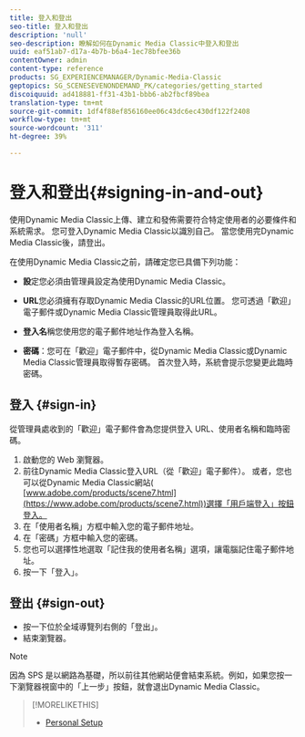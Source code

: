 ```yaml
---
title: 登入和登出
seo-title: 登入和登出
description: 'null'
seo-description: 瞭解如何在Dynamic Media Classic中登入和登出
uuid: eaf51ab7-d17a-4b7b-b6a4-1ec78bfee36b
contentOwner: admin
content-type: reference
products: SG_EXPERIENCEMANAGER/Dynamic-Media-Classic
geptopics: SG_SCENESEVENONDEMAND_PK/categories/getting_started
discoiquuid: ad418881-ff31-43b1-bbb6-ab2fbcf89bea
translation-type: tm+mt
source-git-commit: 1df4f88ef856160ee06c43dc6ec430df122f2408
workflow-type: tm+mt
source-wordcount: '311'
ht-degree: 39%

---
```



<!-- UPDATE THIS TOPIC AFTER DECEMBER 31, 2020!!!!! -->

# 登入和登出{#signing-in-and-out}

使用Dynamic Media Classic上傳、建立和發佈需要符合特定使用者的必要條件和系統需求。 您可登入Dynamic Media Classic以識別自己。 當您使用完Dynamic Media Classic後，請登出。

在使用Dynamic Media Classic之前，請確定您已具備下列功能：

* **設**&#x200B;定您必須由管理員設定為使用Dynamic Media Classic。

* **URL**&#x200B;您必須擁有存取Dynamic Media Classic的URL位置。 您可透過「歡迎」電子郵件或Dynamic Media Classic管理員取得此URL。

* **登入名**&#x200B;稱您使用您的電子郵件地址作為登入名稱。

* **密碼**：您可在「歡迎」電子郵件中，從Dynamic Media Classic或Dynamic Media Classic管理員取得暫存密碼。 首次登入時，系統會提示您變更此臨時密碼。

## 登入 {#sign-in}

從管理員處收到的「歡迎」電子郵件會為您提供登入 URL、使用者名稱和臨時密碼。

1. 啟動您的 Web 瀏覽器。
1. 前往Dynamic Media Classic登入URL（從「歡迎」電子郵件）。 或者，您也可以從Dynamic Media Classic網站( [www.adobe.com/products/scene7.html](https://www.adobe.com/products/scene7.html))選擇「用戶端登入」按鈕登入。
1. 在「使用者名稱」方框中輸入您的電子郵件地址。
1. 在「密碼」方框中輸入您的密碼。
1. 您也可以選擇性地選取「記住我的使用者名稱」選項，讓電腦記住電子郵件地址。
1. 按一下「登入」。

## 登出 {#sign-out}

* 按一下位於全域導覽列右側的「登出」。
* 結束瀏覽器。

>[!NOTE]
>
>因為 SPS 是以網路為基礎，所以前往其他網站便會結束系統。例如，如果您按一下瀏覽器視窗中的「上一步」按鈕，就會退出Dynamic Media Classic。

>[!MORELIKETHIS]
>
>* [Personal Setup](personal-setup.md#personal_setup)

